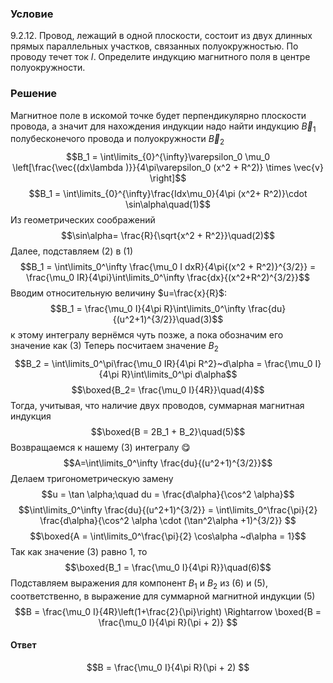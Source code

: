 ###  Условие 

$9.2.12.$ Провод, лежащий в одной плоскости, состоит из двух длинных прямых параллельных участков, связанных полуокружностью. По проводу течет ток $I$. Определите индукцию магнитного поля в центре полуокружности. 

### Решение

Магнитное поле в искомой точке будет перпендикулярно плоскости провода, а значит для нахождения индукции надо найти индукцию $\vec{B}_1$ полубесконечого провода и полуокружности $\vec{B}_2$ $$B_1 = \int\limits_{0}^{\infty}\varepsilon_0 \mu_0 \left[\frac{\vec{(dx\lambda )}}{4\pi\varepsilon_0 (x^2 + R^2)} \times \vec{v} \right]$$ $$B_1 = \int\limits_{0}^{\infty}\frac{Idx\mu_0}{4\pi (x^2+ R^2)}\cdot \sin\alpha\quad(1)$$ Из геометрических соображений $$\sin\alpha= \frac{R}{\sqrt{x^2 + R^2}}\quad(2)$$ Далее, подставляем $(2)$ в $(1)$ $$B_1 = \int\limits_0^\infty \frac{\mu_0 I dxR}{4\pi{(x^2 + R^2)}^{3/2}} = \frac{\mu_0 IR}{4\pi}\int\limits_0^\infty \frac{dx}{(x^2+R^2)^{3/2}}$$ Вводим относительную величину $u=\frac{x}{R}$: $$B_1 = \frac{\mu_0 I}{4\pi R}\int\limits_0^\infty \frac{du}{(u^2+1)^{3/2}}\quad(3)$$ к этому интегралу вернёмся чуть позже, а пока обозначим его значение как $(3)$ Теперь посчитаем значение $B_2$ $$B_2 = \int\limits_0^\pi\frac{\mu_0 IR}{4\pi R^2}~d\alpha = \frac{\mu_0 I}{4\pi R}\int\limits_0^\pi d\alpha$$ $$\boxed{B_2= \frac{\mu_0 I}{4R}}\quad(4)$$ Тогда, учитывая, что наличие двух проводов, суммарная магнитная индукция $$\boxed{B = 2B_1 + B_2}\quad(5)$$ Возвращаемся к нашему $(3)$ интегралу 😋 $$A=\int\limits_0^\infty \frac{du}{(u^2+1)^{3/2}}$$ Делаем тригонометрическую замену $$u = \tan \alpha;\quad du = \frac{d\alpha}{\cos^2 \alpha}$$ $$\int\limits_0^\infty \frac{du}{(u^2+1)^{3/2}} = \int\limits_0^\frac{\pi}{2} \frac{d\alpha}{\cos^2 \alpha \cdot (\tan^2\alpha +1)^{3/2}} $$ $$\boxed{A = \int\limits_0^\frac{\pi}{2} \cos\alpha ~d\alpha = 1}$$ Так как значение $(3)$ равно $1$, то $$\boxed{B_1 = \frac{\mu_0 I}{4\pi R}}\quad(6)$$ Подставляем выражения для компонент $B_1$ и $B_2$ из $(6)$ и $(5)$, соответственно, в выражение для суммарной магнитной индукции $(5)$ $$B = \frac{\mu_0 I}{4R}\left(1+\frac{2}{\pi}\right) \Rightarrow \boxed{B = \frac{\mu_0 I}{4\pi R}(\pi + 2)} $$ 

#### Ответ

$$B = \frac{\mu_0 I}{4\pi R}(\pi + 2) $$ 
